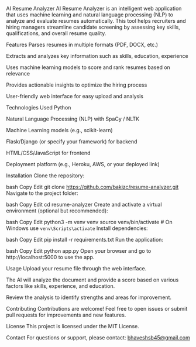 AI Resume Analyzer
AI Resume Analyzer is an intelligent web application that uses machine learning and natural language processing (NLP) to analyze and evaluate resumes automatically. This tool helps recruiters and hiring managers streamline candidate screening by assessing key skills, qualifications, and overall resume quality.

Features
Parses resumes in multiple formats (PDF, DOCX, etc.)

Extracts and analyzes key information such as skills, education, experience

Uses machine learning models to score and rank resumes based on relevance

Provides actionable insights to optimize the hiring process

User-friendly web interface for easy upload and analysis

Technologies Used
Python

Natural Language Processing (NLP) with SpaCy / NLTK

Machine Learning models (e.g., scikit-learn)

Flask/Django (or specify your framework) for backend

HTML/CSS/JavaScript for frontend

Deployment platform (e.g., Heroku, AWS, or your deployed link)

Installation
Clone the repository:

bash
Copy
Edit
git clone https://github.com/bakizc/resume-analyzer.git
Navigate to the project folder:

bash
Copy
Edit
cd resume-analyzer
Create and activate a virtual environment (optional but recommended):

bash
Copy
Edit
python3 -m venv venv
source venv/bin/activate  # On Windows use `venv\Scripts\activate`
Install dependencies:

bash
Copy
Edit
pip install -r requirements.txt
Run the application:

bash
Copy
Edit
python app.py
Open your browser and go to http://localhost:5000 to use the app.

Usage
Upload your resume file through the web interface.

The AI will analyze the document and provide a score based on various factors like skills, experience, and education.

Review the analysis to identify strengths and areas for improvement.

Contributing
Contributions are welcome! Feel free to open issues or submit pull requests for improvements and new features.

License
This project is licensed under the MIT License.

Contact
For questions or support, please contact: bhaveshsb45@gmail.com

